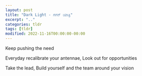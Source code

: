 ```yaml
---
layout: post
title: "Dark Light - ಗಗನ್ ಯಾತ್ರಿ"
excerpt: ".."
categories: tldr
tags: [tldr]
modified: 2022-11-16T00:00:00-00:00
---
```


Keep pushing the need 

Everyday recalibrate your antennae, Look out for opportunities 

Take the lead, Build yourself and the team around your vision
